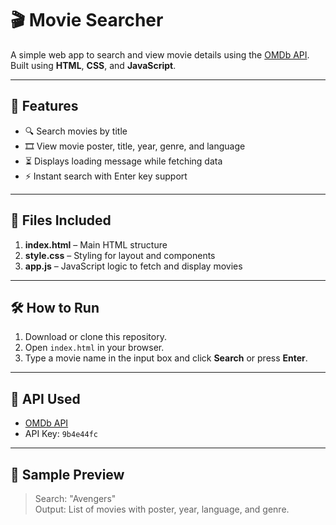 # 🎬 Movie Searcher

A simple web app to search and view movie details using the [OMDb API](http://www.omdbapi.com/). Built using **HTML**, **CSS**, and **JavaScript**.

---

## 🚀 Features

- 🔍 Search movies by title
- 🎞️ View movie poster, title, year, genre, and language
- ⏳ Displays loading message while fetching data
- ⚡ Instant search with Enter key support

---

## 📁 Files Included

1. **index.html** – Main HTML structure  
2. **style.css** – Styling for layout and components  
3. **app.js** – JavaScript logic to fetch and display movies

---

## 🛠️ How to Run

1. Download or clone this repository.
2. Open `index.html` in your browser.
3. Type a movie name in the input box and click **Search** or press **Enter**.

---

## 🔑 API Used

- [OMDb API](http://www.omdbapi.com/)
- API Key: `9b4e44fc`

---

## 📸 Sample Preview

> Search: "Avengers"  
> Output: List of movies with poster, year, language, and genre.

